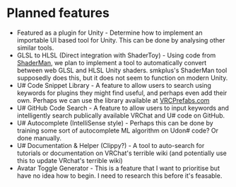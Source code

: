 # Planned features
* Featured as a plugin for Unity - Determine how to implement an importable UI based tool for Unity. This can be done by analysing other similar tools.
* GLSL to HLSL (Direct integration with ShaderToy) - Using code from [ShaderMan](https://github.com/smkplus/ShaderMan), we plan to implement a tool to automatically convert between web GLSL and HLSL Unity shaders. smkplus's ShaderMan tool supposedly does this, but it does not seem to function on modern Unity.
* U# Code Snippet Library - A feature to allow users to search using keywords for plugins they might find useful, and perhaps even add their own. Perhaps we can use the library available at [VRCPrefabs.com](https://vrcprefabs.com/)
* U# GitHub Code Search - A feature to allow users to input keywords and intelligently search publically available VRChat and U# code on GitHub.
* U# Autocomplete (IntelliSense style) - Perhaps this can be done by training some sort of autocomplete ML algorithm on Udon# code? Or done manually.
* U# Documentation & Helper (Clippy?) - A tool to auto-search for tutorials or documentation on VRChat's terrible wiki (and potentially use this to update VRchat's terrible wiki)
* Avatar Toggle Generator - This is a feature that I want to prioritise but have no idea how to begin. I need to research this before it's feasable.
